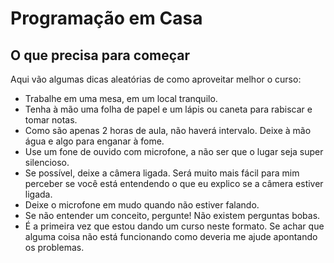 # Programação em Casa

## O que precisa para começar

Aqui vão algumas dicas aleatórias de como aproveitar melhor o curso:

* Trabalhe em uma mesa, em um local tranquilo.
* Tenha à mão uma folha de papel e um lápis ou caneta para rabiscar e tomar notas.
* Como são apenas 2 horas de aula, não haverá intervalo. Deixe à mão água e algo para enganar à fome.
* Use um fone de ouvido com microfone, a não ser que o lugar seja super silencioso.
* Se possível, deixe a câmera ligada. Será muito mais fácil para mim perceber se você está entendendo o que eu explico se a câmera estiver ligada.
* Deixe o microfone em mudo quando não estiver falando.
* Se não entender um conceito, pergunte! Não existem perguntas bobas.
* É a primeira vez que estou dando um curso neste formato. Se achar que alguma coisa não está funcionando como deveria me ajude apontando os problemas.


